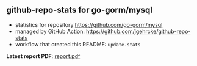 ## github-repo-stats for go-gorm/mysql

- statistics for repository https://github.com/go-gorm/mysql
- managed by GitHub Action: https://github.com/jgehrcke/github-repo-stats
- workflow that created this README: `update-stats`

**Latest report PDF**: [report.pdf](https://github.com/go-gorm/stats/raw/master/go-gorm/mysql/latest-report/report.pdf)

